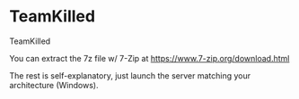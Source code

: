 # TeamKilled
TeamKilled

You can extract the 7z file w/ 7-Zip at https://www.7-zip.org/download.html

The rest is self-explanatory, just launch the server matching your architecture (Windows).
